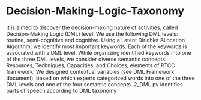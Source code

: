 # Decision-Making-Logic-Taxonomy
It is aimed to discover the decision-making nature of activities, called Decision-Making Logic (DML) level. We use the following DML levels: routine, semi-cognitive and cognitive. Using a Latent Dirichlet Allocation Algorithm, we identify most important keywords. Each of the keywords is associated with a DML level. While organizing identified keywords into one of the three DML levels, we consider diverse semantic concepts: Resources, Techniques, Capacities, and Choices, elements of RTCC framework. We designed contextual variables (see DML Framework document), based on which experts categorized words into one of the three DML levels and one of the four semantic concepts.
2_DML.py identifies parts of speech according to DML taxonomy
